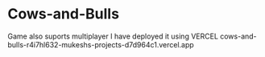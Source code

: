 # Cows-and-Bulls
Game also suports multiplayer
I have deployed it using VERCEL
cows-and-bulls-r4i7hl632-mukeshs-projects-d7d964c1.vercel.app
